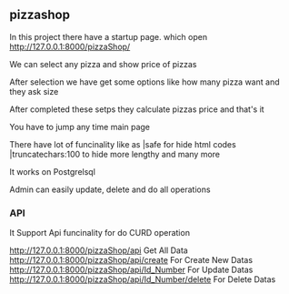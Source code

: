 <h2>pizzashop</h2>
  <p>In this project there have a startup page. which open <a href = "http://127.0.0.1:8000/pizzaShop/">http://127.0.0.1:8000/pizzaShop/</a></p>
  <p>We can select any pizza and show price of pizzas</p>
  <p>After selection we have get some options like how many pizza want and they ask size</p>
  <p>After completed these setps they calculate pizzas price and that's it</p>
  <p>You have to jump any time main page</p>
  <p>There have lot of funcinality like as |safe for hide html codes |truncatechars:100 to hide more lengthy and many more</p>
  <p>It works on Postgrelsql</p>
  <p>Admin can easily update, delete and do all operations</p>
  <h3>API</h3>
  <p>It Support Api funcinality for do CURD operation</p>
<a href = "http://127.0.0.1:8000/pizzaShop/api">http://127.0.0.1:8000/pizzaShop/api</a> Get All Data<br>
<a href = "http://127.0.0.1:8000/pizzaShop/api/create">http://127.0.0.1:8000/pizzaShop/api/create</a> For Create New Datas<br>
<a href = "http://127.0.0.1:8000/pizzaShop/api/1">http://127.0.0.1:8000/pizzaShop/api/Id_Number</a> For Update Datas<br>
<a href = "http://127.0.0.1:8000/pizzaShop/api/1/delete">http://127.0.0.1:8000/pizzaShop/api/Id_Number/delete</a> For Delete Datas<br>

